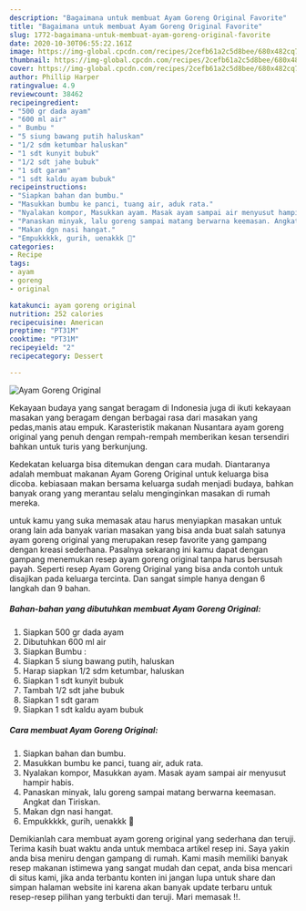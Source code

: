 ```yaml
---
description: "Bagaimana untuk membuat Ayam Goreng Original Favorite"
title: "Bagaimana untuk membuat Ayam Goreng Original Favorite"
slug: 1772-bagaimana-untuk-membuat-ayam-goreng-original-favorite
date: 2020-10-30T06:55:22.161Z
image: https://img-global.cpcdn.com/recipes/2cefb61a2c5d8bee/680x482cq70/ayam-goreng-original-foto-resep-utama.jpg
thumbnail: https://img-global.cpcdn.com/recipes/2cefb61a2c5d8bee/680x482cq70/ayam-goreng-original-foto-resep-utama.jpg
cover: https://img-global.cpcdn.com/recipes/2cefb61a2c5d8bee/680x482cq70/ayam-goreng-original-foto-resep-utama.jpg
author: Phillip Harper
ratingvalue: 4.9
reviewcount: 38462
recipeingredient:
- "500 gr dada ayam"
- "600 ml air"
- " Bumbu "
- "5 siung bawang putih haluskan"
- "1/2 sdm ketumbar haluskan"
- "1 sdt kunyit bubuk"
- "1/2 sdt jahe bubuk"
- "1 sdt garam"
- "1 sdt kaldu ayam bubuk"
recipeinstructions:
- "Siapkan bahan dan bumbu."
- "Masukkan bumbu ke panci, tuang air, aduk rata."
- "Nyalakan kompor, Masukkan ayam. Masak ayam sampai air menyusut hampir habis."
- "Panaskan minyak, lalu goreng sampai matang berwarna keemasan. Angkat dan Tiriskan."
- "Makan dgn nasi hangat."
- "Empukkkkk, gurih, uenakkk 🤤"
categories:
- Recipe
tags:
- ayam
- goreng
- original

katakunci: ayam goreng original 
nutrition: 252 calories
recipecuisine: American
preptime: "PT31M"
cooktime: "PT31M"
recipeyield: "2"
recipecategory: Dessert

---
```



![Ayam Goreng Original](https://img-global.cpcdn.com/recipes/2cefb61a2c5d8bee/680x482cq70/ayam-goreng-original-foto-resep-utama.jpg)

Kekayaan budaya yang sangat beragam di Indonesia juga di ikuti kekayaan masakan yang beragam dengan berbagai rasa dari masakan yang pedas,manis atau empuk. Karasteristik makanan Nusantara ayam goreng original yang penuh dengan rempah-rempah memberikan kesan tersendiri bahkan untuk turis yang berkunjung.


Kedekatan keluarga bisa ditemukan dengan cara mudah. Diantaranya adalah membuat makanan Ayam Goreng Original untuk keluarga bisa dicoba. kebiasaan makan bersama keluarga sudah menjadi budaya, bahkan banyak orang yang merantau selalu menginginkan masakan di rumah mereka.



untuk kamu yang suka memasak atau harus menyiapkan masakan untuk orang lain ada banyak varian masakan yang bisa anda buat salah satunya ayam goreng original yang merupakan resep favorite yang gampang dengan kreasi sederhana. Pasalnya sekarang ini kamu dapat dengan gampang menemukan resep ayam goreng original tanpa harus bersusah payah.
Seperti resep Ayam Goreng Original yang bisa anda contoh untuk disajikan pada keluarga tercinta. Dan sangat simple hanya dengan 6 langkah dan 9 bahan.


<!--inarticleads1-->

##### Bahan-bahan yang dibutuhkan membuat Ayam Goreng Original:

1. Siapkan 500 gr dada ayam
1. Dibutuhkan 600 ml air
1. Siapkan  Bumbu :
1. Siapkan 5 siung bawang putih, haluskan
1. Harap siapkan 1/2 sdm ketumbar, haluskan
1. Siapkan 1 sdt kunyit bubuk
1. Tambah 1/2 sdt jahe bubuk
1. Siapkan 1 sdt garam
1. Siapkan 1 sdt kaldu ayam bubuk




<!--inarticleads2-->

##### Cara membuat  Ayam Goreng Original:

1. Siapkan bahan dan bumbu.
1. Masukkan bumbu ke panci, tuang air, aduk rata.
1. Nyalakan kompor, Masukkan ayam. Masak ayam sampai air menyusut hampir habis.
1. Panaskan minyak, lalu goreng sampai matang berwarna keemasan. Angkat dan Tiriskan.
1. Makan dgn nasi hangat.
1. Empukkkkk, gurih, uenakkk 🤤




Demikianlah cara membuat ayam goreng original yang sederhana dan teruji. Terima kasih buat waktu anda untuk membaca artikel resep ini. Saya yakin anda bisa meniru dengan gampang di rumah. Kami masih memiliki banyak resep makanan istimewa yang sangat mudah dan cepat, anda bisa mencari di situs kami, jika anda terbantu konten ini jangan lupa untuk share dan simpan halaman website ini karena akan banyak update terbaru untuk resep-resep pilihan yang terbukti dan teruji. Mari memasak !!. 
